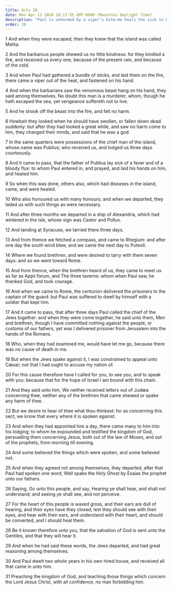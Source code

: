 ```yaml
---
title: Acts 28
date: Mon Apr 13 2020 16:17:55 GMT-0600 (Mountain Daylight Time)
description: "Paul is unharmed by a viper’s bite—He heals the sick in Melita—He preaches in Rome, first to the Jews and then to the Gentiles."
order: 28
---
```


1 And when they were escaped, then they knew that the island was called Melita.

2 And the barbarous people shewed us no little kindness: for they kindled a fire, and received us every one, because of the present rain, and because of the cold.

3 And when Paul had gathered a bundle of sticks, and laid them on the fire, there came a viper out of the heat, and fastened on his hand.

4 And when the barbarians saw the venomous beast hang on his hand, they said among themselves, No doubt this man is a murderer, whom, though he hath escaped the sea, yet vengeance suffereth not to live.

5 And he shook off the beast into the fire, and felt no harm.

6 Howbeit they looked when he should have swollen, or fallen down dead suddenly: but after they had looked a great while, and saw no harm come to him, they changed their minds, and said that he was a god.

7 In the same quarters were possessions of the chief man of the island, whose name was Publius; who received us, and lodged us three days courteously.

8 And it came to pass, that the father of Publius lay sick of a fever and of a bloody flux: to whom Paul entered in, and prayed, and laid his hands on him, and healed him.

9 So when this was done, others also, which had diseases in the island, came, and were healed.

10 Who also honoured us with many honours; and when we departed, they laded us with such things as were necessary.

11 And after three months we departed in a ship of Alexandria, which had wintered in the isle, whose sign was Castor and Pollux.

12 And landing at Syracuse, we tarried there three days.

13 And from thence we fetched a compass, and came to Rhegium: and after one day the south wind blew, and we came the next day to Puteoli.

14 Where we found brethren, and were desired to tarry with them seven days: and so we went toward Rome.

15 And from thence, when the brethren heard of us, they came to meet us as far as Appii forum, and The three taverns: whom when Paul saw, he thanked God, and took courage.

16 And when we came to Rome, the centurion delivered the prisoners to the captain of the guard: but Paul was suffered to dwell by himself with a soldier that kept him.

17 And it came to pass, that after three days Paul called the chief of the Jews together: and when they were come together, he said unto them, Men and brethren, though I have committed nothing against the people, or customs of our fathers, yet was I delivered prisoner from Jerusalem into the hands of the Romans.

18 Who, when they had examined me, would have let me go, because there was no cause of death in me.

19 But when the Jews spake against it, I was constrained to appeal unto Cæsar; not that I had ought to accuse my nation of.

20 For this cause therefore have I called for you, to see you, and to speak with you: because that for the hope of Israel I am bound with this chain.

21 And they said unto him, We neither received letters out of Judæa concerning thee, neither any of the brethren that came shewed or spake any harm of thee.

22 But we desire to hear of thee what thou thinkest: for as concerning this sect, we know that every where it is spoken against.

23 And when they had appointed him a day, there came many to him into his lodging; to whom he expounded and testified the kingdom of God, persuading them concerning Jesus, both out of the law of Moses, and out of the prophets, from morning till evening.

24 And some believed the things which were spoken, and some believed not.

25 And when they agreed not among themselves, they departed, after that Paul had spoken one word, Well spake the Holy Ghost by Esaias the prophet unto our fathers.

26 Saying, Go unto this people, and say, Hearing ye shall hear, and shall not understand; and seeing ye shall see, and not perceive.

27 For the heart of this people is waxed gross, and their ears are dull of hearing, and their eyes have they closed; lest they should see with their eyes, and hear with their ears, and understand with their heart, and should be converted, and I should heal them.

28 Be it known therefore unto you, that the salvation of God is sent unto the Gentiles, and that they will hear it.

29 And when he had said these words, the Jews departed, and had great reasoning among themselves.

30 And Paul dwelt two whole years in his own hired house, and received all that came in unto him.

31 Preaching the kingdom of God, and teaching those things which concern the Lord Jesus Christ, with all confidence, no man forbidding him.
